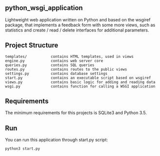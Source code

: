 python_wsgi_application
------------

Lightweight web application written on Python and based on the wsgiref package, that implements a feedback form with some more views, such as statistics and create / read / delete interfaces for additional parameters.

Project Structure
------------

    templates/           contains HTML templates, used in views
    engine.py            contains web server core
    queries.py           contains SQL queries
    routes.py            contains routes to the public views
    settings.py          contains database settings
    start.py             contains an executable script based on wsgiref
    views.py             contains basic logic for adding and reading data
    wsgi.py              contains function for calling a WSGI application

Requirements
------------

The minimum requirements for this projects is SQLite3 and Python 3.5.

Run
------------

You can run this application through start.py script:

~~~
python3 start.py
~~~

